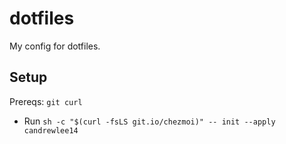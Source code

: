 # dotfiles
My config for dotfiles.

## Setup

Prereqs: `git curl`

- Run `sh -c "$(curl -fsLS git.io/chezmoi)" -- init --apply candrewlee14`
